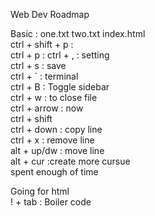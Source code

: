 Web Dev Roadmap
 
Basic :
	one.txt two.txt index.html <Br>
	ctrl + shift + p :        <Br>
	ctrl + p : 
	ctrl + , : setting <Br>
	ctrl + s : save <Br>
	ctrl + ` : terminal <Br>
	ctrl + B : Toggle sidebar <Br>
	ctrl + w : to close file <Br>
	ctrl + arrow : now <Br>
	ctrl + shift <Br>
 	ctrl + down : copy line <Br>
	ctrl + x : remove line <Br>
	alt + up/dw : move line <Br>
	alt + cur :create more cursue <Br>
	spent enough of time  <Br>

Going for html<Br>
! + tab : Boiler code <Br>
